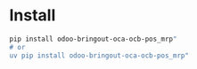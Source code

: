 # Install

```bash
pip install odoo-bringout-oca-ocb-pos_mrp"
# or
uv pip install odoo-bringout-oca-ocb-pos_mrp"
```
